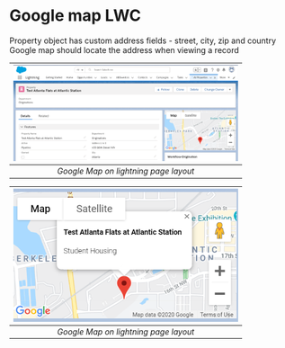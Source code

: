 # Google map LWC
Property object has custom address fields - street, city, zip and country
Google map should locate the address when viewing a record

| <img src="https://github.com/dudayakumar/Salesforce-LWC/blob/master/propertyLocationMap/Screenshots/google-map-on-lightning-page-layout.png" alt="Google Map on lightning page layout" style="width: 400px;"/> |
|:--:| 
| *Google Map on lightning page layout* |

| <img src="https://github.com/dudayakumar/Salesforce-LWC/blob/master/propertyLocationMap/Screenshots/map-details.png" alt="Google Map on lightning page layout" style="width: 400px;"/> |
|:--:| 
| *Google Map on lightning page layout* |